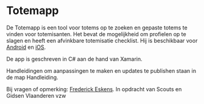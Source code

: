 # Totemapp
De Totemapp is een tool voor totems op te zoeken en gepaste totems te vinden voor totemisanten. Het bevat de mogelijkheid om profielen op te slagen en heeft een afvinkbare totemisatie checklist. Hij is beschikbaar voor [Android](https://play.google.com/store/apps/details?id=be.scoutsengidsenvlaanderen.totemapp&hl=nl) en [iOS](https://itunes.apple.com/be/app/totemapp/id1108427127?ls=1&mt=8).

De app is geschreven in C# aan de hand van Xamarin.

Handleidingen om aanpassingen te maken en updates te publishen staan in de map Handleiding.

Bij vragen of opmerking: [Frederick Eskens](mailto:frederickeskens@gmail.com).
In opdracht van Scouts en Gidsen Vlaanderen vzw
